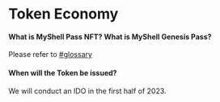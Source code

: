 # Token Economy

#### What is MyShell Pass NFT? What is MyShell Genesis Pass?

Please refer to  [#glossary](../product-manual/membership-system-and-robot-benefits.md#glossary "mention")

#### When will the Token be issued?

We will conduct an IDO in the first half of 2023.